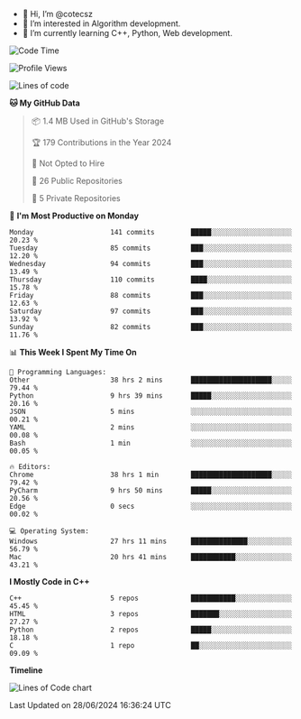 - 👋 Hi, I’m @cotecsz
- 👀 I’m interested in Algorithm development.
- 🌱 I’m currently learning C++, Python, Web development.

<!---
cotecsz/cotecsz is a ✨ special ✨ repository because its `README.md` (this file) appears on your GitHub profile.
You can click the Preview link to take a look at your changes.
--->

<!--START_SECTION:waka-->
![Code Time](http://img.shields.io/badge/Code%20Time-1%2C279%20hrs%2044%20mins-blue)

![Profile Views](http://img.shields.io/badge/Profile%20Views-7-blue)

![Lines of code](https://img.shields.io/badge/From%20Hello%20World%20I%27ve%20Written-1.2%20million%20lines%20of%20code-blue)

**🐱 My GitHub Data** 

> 📦 1.4 MB Used in GitHub's Storage 
 > 
> 🏆 179 Contributions in the Year 2024
 > 
> 🚫 Not Opted to Hire
 > 
> 📜 26 Public Repositories 
 > 
> 🔑 5 Private Repositories 
 > 
📅 **I'm Most Productive on Monday** 

```text
Monday                   141 commits         █████░░░░░░░░░░░░░░░░░░░░   20.23 % 
Tuesday                  85 commits          ███░░░░░░░░░░░░░░░░░░░░░░   12.20 % 
Wednesday                94 commits          ███░░░░░░░░░░░░░░░░░░░░░░   13.49 % 
Thursday                 110 commits         ████░░░░░░░░░░░░░░░░░░░░░   15.78 % 
Friday                   88 commits          ███░░░░░░░░░░░░░░░░░░░░░░   12.63 % 
Saturday                 97 commits          ███░░░░░░░░░░░░░░░░░░░░░░   13.92 % 
Sunday                   82 commits          ███░░░░░░░░░░░░░░░░░░░░░░   11.76 % 
```


📊 **This Week I Spent My Time On** 

```text
💬 Programming Languages: 
Other                    38 hrs 2 mins       ████████████████████░░░░░   79.44 % 
Python                   9 hrs 39 mins       █████░░░░░░░░░░░░░░░░░░░░   20.16 % 
JSON                     5 mins              ░░░░░░░░░░░░░░░░░░░░░░░░░   00.21 % 
YAML                     2 mins              ░░░░░░░░░░░░░░░░░░░░░░░░░   00.08 % 
Bash                     1 min               ░░░░░░░░░░░░░░░░░░░░░░░░░   00.05 % 

🔥 Editors: 
Chrome                   38 hrs 1 min        ████████████████████░░░░░   79.42 % 
PyCharm                  9 hrs 50 mins       █████░░░░░░░░░░░░░░░░░░░░   20.56 % 
Edge                     0 secs              ░░░░░░░░░░░░░░░░░░░░░░░░░   00.02 % 

💻 Operating System: 
Windows                  27 hrs 11 mins      ██████████████░░░░░░░░░░░   56.79 % 
Mac                      20 hrs 41 mins      ███████████░░░░░░░░░░░░░░   43.21 % 
```

**I Mostly Code in C++** 

```text
C++                      5 repos             ███████████░░░░░░░░░░░░░░   45.45 % 
HTML                     3 repos             ███████░░░░░░░░░░░░░░░░░░   27.27 % 
Python                   2 repos             █████░░░░░░░░░░░░░░░░░░░░   18.18 % 
C                        1 repo              ██░░░░░░░░░░░░░░░░░░░░░░░   09.09 % 
```



**Timeline**

![Lines of Code chart](https://raw.githubusercontent.com/cotecsz/cotecsz/master/assets/bar_graph.png)


 Last Updated on 28/06/2024 16:36:24 UTC
<!--END_SECTION:waka-->
